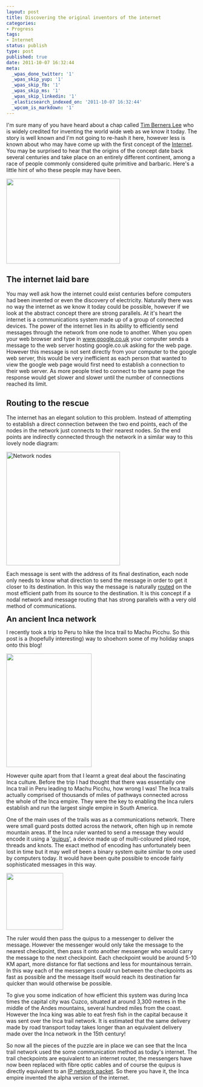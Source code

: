 ```yaml
---
layout: post
title: Discovering the original inventors of the internet
categories:
- Progress
tags:
- Internet
status: publish
type: post
published: true
date: 2011-10-07 16:32:44
meta:
  _wpas_done_twitter: '1'
  _wpas_skip_yup: '1'
  _wpas_skip_fb: '1'
  _wpas_skip_ms: '1'
  _wpas_skip_linkedin: '1'
  _elasticsearch_indexed_on: '2011-10-07 16:32:44'
  _wpcom_is_markdown: '1'
---
```

I'm sure many of you have heard about a chap called <a href="http://twitter.com/#!/timberners_lee">Tim Berners Lee</a> who is widely credited for inventing the world wide web as we know it today. The story is well known and I'm not going to re-hash it here, however less is known about who may have come up with the first concept of the <a href="http://en.wikipedia.org/wiki/Internet">Internet</a>. You may be surprised to hear that the origins of the concept date back several centuries and take place on an entirely different continent, among a race of people commonly considered quite primitive and barbaric. Here's a little hint of who these people may have been.

<a href="http://bakingwebsites.files.wordpress.com/2011/10/machu_picchu_1.jpg"><img class="size-medium wp-image-257" title="Machu_Picchu_1" src="http://bakingwebsites.files.wordpress.com/2011/10/machu_picchu_1.jpg?w=300" alt="" width="300" height="225" /></a>

<h2>The internet laid bare</h2>

You may well ask how the internet could exist centuries before computers had been invented or even the discovery of electricity. Naturally there was no way the internet as we know it today could be possible, however if we look at the abstract concept there are strong parallels. At it's heart the internet is a communications system made up of a group of connected devices. The power of the internet lies in its ability to efficiently send messages through the network from one node to another. When you open your web browser and type in www.google.co.uk your computer sends a message to the web server hosting google.co.uk asking for the web page. However this  message is not sent directly from your computer to the google web server, this would be very inefficient as each person that wanted to view the google web page would first need to establish a connection to their web server. As more people tried to connect to the same page the response would get slower and slower until the number of connections reached its limit.

<h2>Routing to the rescue</h2>

The internet has an elegant solution to this problem. Instead of attempting to establish a direct connection between the two end points, each of the nodes in the network just connects to their nearest nodes. So the end points are indirectly connected through the network in a similar way to this lovely node diagram:

<img class="size-full wp-image-252" title="onethousandpaintings_small1-300x300" src="http://bakingwebsites.files.wordpress.com/2011/10/onethousandpaintings_small1-300x300.gif" alt="Network nodes" width="300" height="300" />

Each message is sent with the address of its final destination, each node only needs to know what direction to send the message in order to get it closer to its destination. In this way the message is naturally <a href="http://en.wikipedia.org/wiki/Routing">routed</a> on the most efficient path from its source to the destination. It is this concept if a nodal network and message routing that has strong parallels with a very old method of communications.

<span class="Apple-style-span" style="font-size:20px;"><strong>An ancient  Inca  network</strong></span>

I recently took a trip to Peru to hike the Inca trail to Machu Picchu. So this post is a (hopefully interesting) way to shoehorn some of my holiday snaps onto this blog!

<a href="http://bakingwebsites.files.wordpress.com/2011/10/machu_picchu.jpg"><img class="size-medium wp-image-255" title="Machu_Picchu" src="http://bakingwebsites.files.wordpress.com/2011/10/machu_picchu.jpg?w=225" alt="" width="225" height="300" /></a>

However quite apart from that I learnt a great deal about the fascinating Inca culture. Before the trip I had thought that there was essentially one Inca trail in Peru leading to Machu Picchu, how wrong I was! The Inca trails actually comprised of thousands of miles of pathways connected across the whole of the Inca empire. They were the key to enabling the Inca rulers establish and run the largest single empire in South America.

One of the main uses of the trails was as a communications network. There were small guard posts dotted across the network, often high up in remote mountain areas. If the Inca ruler wanted to send a message they would encode it using a '<a href="http://en.wikipedia.org/wiki/Quipus">quipus</a>', a device made up of multi-coloured plied rope, threads and knots.     The exact method of encoding has unfortunately been lost in time but it may well of been a binary system quite similar to one used by computers today. It would have been quite possible to encode fairly sophisticated messages in this way.

<a href="http://bakingwebsites.files.wordpress.com/2011/10/quipu2-150x150.jpg"><img class="size-full wp-image-259" title="quipu2-150x150" src="http://bakingwebsites.files.wordpress.com/2011/10/quipu2-150x150.jpg" alt="" width="150" height="150" /></a>

The ruler would then pass the quipus to a messenger to deliver the message. However the messenger would only take the message to the nearest checkpoint, then pass it onto another messenger who would carry the message to the next checkpoint. Each checkpoint would be around 5-10 KM apart, more distance for flat sections and less for mountainous terrain. In this way each of the messengers could run between the checkpoints as fast as possible and the message itself would reach its destination far quicker than would otherwise be possible.

To give you some indication of how efficient this system was during Inca times the capital city was Cuzco, situated at around 3,300 metres in the middle of the Andes mountains, several hundred miles from the coast. However the Inca king was able to eat fresh fish in the capital because it was sent over the Inca trail network. It is estimated that the same delivery made by road transport today takes longer than an equivalent delivery made over the Inca network in the 15th century!

So now all the pieces of the puzzle are in place we can see that the Inca trail network used the some communication method as today's internet. The trail checkpoints are equivalent to an internet router, the messengers have now been replaced with fibre optic cables and of course the quipus is directly equivalent to an <a href="http://en.wikipedia.org/wiki/Network_packet">IP network packet</a>. So there you have it, the Inca empire invented the alpha version of the internet.

